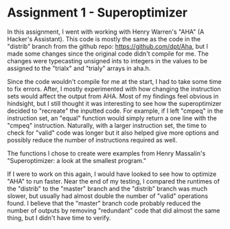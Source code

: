 # Assignment 1 - Superoptimizer

In this assignment, I went with working with Henry Warren's "AHA" (A Hacker's Assistant). This code is mostly the same as the code in the "distrib" branch from the github repo: https://github.com/dpt/Aha, but I made some changes since the original code didn't compile for me. The changes were typecasting unsigned ints to integers in the values to be assigned to the "trialx" and "trialy" arrays in aha.h.

Since the code wouldn't compile for me at the start, I had to take some time to fix errors. After, I mostly experimented with how changing the instruction sets would affect the output from AHA. Most of my findings feel obvious in hindsight, but I still thought it was interesting to see how the superoptimizer decided to "recreate" the inputted code. For example, if I left "cmpeq" in the instruction set, an "equal" function would simply return a one line with the "cmpeq" instruction. Naturally, with a larger instruction set, the time to check for "valid" code was longer but it also helped give more options and possibly reduce the number of instructions required as well.

The functions I chose to create were examples from Henry Massalin's "Superoptimizer: a look at the smallest program."

If I were to work on this again, I would have looked to see how to optimize "AHA" to run faster. Near the end of my testing, I compared the runtimes of the "distrib" to the "master" branch and the "distrib" branch was much slower, but usually had almost double the number of "valid" operations found. I believe that the "master" branch code probably reduced the number of outputs by removing "redundant" code that did almost the same thing, but I didn't have time to verify.
